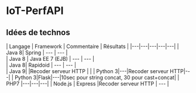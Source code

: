 # IoT-PerfAPI

<h2>Idées de technos</h2>

| Langage | Framework  | Commentaire  | Résultats  |
|---|---|---|---|---|
| Java 8| Spring | ---  | ---  |   
| Java 8 | Java EE 7 (EJB)  | ---  |  --- |   
| Java 8| Rapidoid | ---  | ---  |  
| Java 9|  |Recoder serveur HTTP |   |
| Python 3|---|Recoder serveur HTTP|---|
| Python 3|Flask|---|10sec pour string concat, 30 pour cast+concat|
| PHP7 |---|---|---|
| Node.js | Express |Recoder serveur HTTP | --- |
